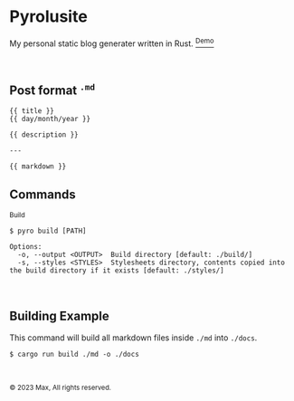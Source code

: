 # Pyrolusite
My personal static blog generater written in Rust.
[<sup>Demo</sup>](https://mxcop.github.io/pyrolusite)

<br>

<h2>Post format <sup><code>.md</code></sup></h2>

```
{{ title }}
{{ day/month/year }}

{{ description }}

---

{{ markdown }}
```

## Commands
<sub>Build</sub>
```
$ pyro build [PATH]

Options:
  -o, --output <OUTPUT>  Build directory [default: ./build/]
  -s, --styles <STYLES>  Stylesheets directory, contents copied into the build directory if it exists [default: ./styles/]
```

<br>

## Building Example
This command will build all markdown files inside `./md` into `./docs`.
```
$ cargo run build ./md -o ./docs
```

<br>

<sub>© 2023 Max, All rights reserved.</sub>
